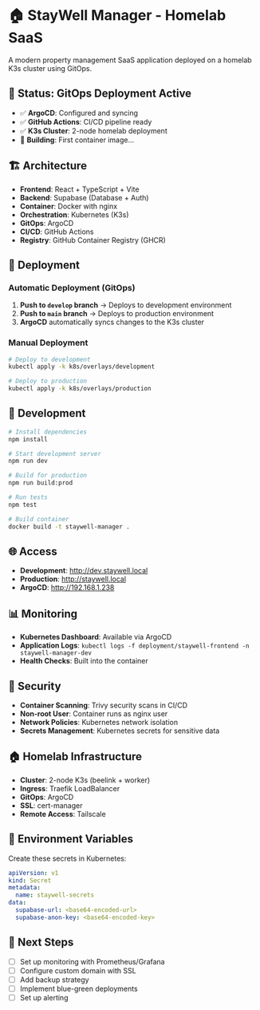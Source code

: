 # 🏠 StayWell Manager - Homelab SaaS

A modern property management SaaS application deployed on a homelab K3s cluster using GitOps.

## 🚀 Status: GitOps Deployment Active

- ✅ **ArgoCD**: Configured and syncing
- ✅ **GitHub Actions**: CI/CD pipeline ready
- ✅ **K3s Cluster**: 2-node homelab deployment
- 🔄 **Building**: First container image...

## 🏗️ Architecture

- **Frontend**: React + TypeScript + Vite
- **Backend**: Supabase (Database + Auth)
- **Container**: Docker with nginx
- **Orchestration**: Kubernetes (K3s)
- **GitOps**: ArgoCD
- **CI/CD**: GitHub Actions
- **Registry**: GitHub Container Registry (GHCR)

## 🚀 Deployment

### Automatic Deployment (GitOps)

1. **Push to `develop` branch** → Deploys to development environment
2. **Push to `main` branch** → Deploys to production environment
3. **ArgoCD** automatically syncs changes to the K3s cluster

### Manual Deployment

```bash
# Deploy to development
kubectl apply -k k8s/overlays/development

# Deploy to production
kubectl apply -k k8s/overlays/production
```

## 🔧 Development

```bash
# Install dependencies
npm install

# Start development server
npm run dev

# Build for production
npm run build:prod

# Run tests
npm test

# Build container
docker build -t staywell-manager .
```

## 🌐 Access

- **Development**: http://dev.staywell.local
- **Production**: http://staywell.local
- **ArgoCD**: http://192.168.1.238

## 📊 Monitoring

- **Kubernetes Dashboard**: Available via ArgoCD
- **Application Logs**: `kubectl logs -f deployment/staywell-frontend -n staywell-manager-dev`
- **Health Checks**: Built into the container

## 🔐 Security

- **Container Scanning**: Trivy security scans in CI/CD
- **Non-root User**: Container runs as nginx user
- **Network Policies**: Kubernetes network isolation
- **Secrets Management**: Kubernetes secrets for sensitive data

## 🏠 Homelab Infrastructure

- **Cluster**: 2-node K3s (beelink + worker)
- **Ingress**: Traefik LoadBalancer
- **GitOps**: ArgoCD
- **SSL**: cert-manager
- **Remote Access**: Tailscale

## 📝 Environment Variables

Create these secrets in Kubernetes:

```yaml
apiVersion: v1
kind: Secret
metadata:
  name: staywell-secrets
data:
  supabase-url: <base64-encoded-url>
  supabase-anon-key: <base64-encoded-key>
```

## 🎯 Next Steps

- [ ] Set up monitoring with Prometheus/Grafana
- [ ] Configure custom domain with SSL
- [ ] Add backup strategy
- [ ] Implement blue-green deployments
- [ ] Set up alerting

